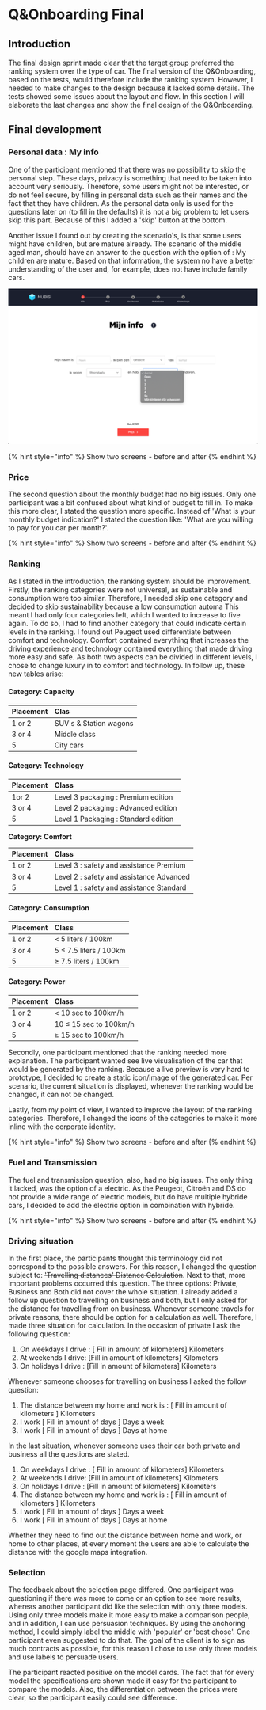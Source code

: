 # Q&Onboarding Final

## **Introduction**

The final design sprint made clear that the target group preferred the ranking system over the type of car. The final version of the Q&Onboarding, based on the tests, would therefore include the ranking system. However, I needed to make changes to the design because it lacked some details. The tests showed some issues about the layout and flow. In this section I will elaborate the last changes and show the final design of the Q&Onboarding. 

## Final development

### Personal data : My info

One of the participant mentioned that there was no possibility to skip the personal step. These days, privacy is something that need to be taken into account very seriously. Therefore, some users might not be interested, or do not feel secure, by filling in personal data such as their names and the fact that they have children. As the personal data only is used for the questions later on \(to fill in the defaults\) it is not a big problem to let users skip this part. Because of this I added a 'skip' button at the bottom.

Another issue I found out by creating the scenario's, is that some users might have children, but are mature already. The scenario of the middle aged man, should have an answer to the question with the option of : My children are mature. Based on that information, the system no have a better understanding of the user and, for example,  does not have include family cars.

![](../.gitbook/assets/image%20%2815%29.png)

{% hint style="info" %}
Show two screens - before and after
{% endhint %}

### Price

The second question about the monthly budget had no big issues. Only one participant was a bit confused about what kind of budget to fill in. To make this more clear, I stated the question more specific. Instead of 'What is your monthly budget indication?' I stated the question like: 'What are you willing to pay for you car per month?'.

{% hint style="info" %}
Show two screens - before and after
{% endhint %}

### Ranking

As I stated in the introduction, the ranking system should be improvement. Firstly, the ranking categories were not universal, as sustainable and consumption were too similar. Therefore, I needed skip one category and decided to skip sustainability because a low consumption automa This meant I had only four categories left, which I wanted to increase to five again. To do so, I had to find another category that could indicate certain levels in the ranking. I found out Peugeot used differentiate between comfort and technology. Comfort contained everything that increases the driving experience and technology contained everything that made driving more easy and safe. As both two aspects can be divided in different levels, I chose to change luxury in to comfort and technology. In follow up, these new tables arise:

#### Category: Capacity

| Placement | Clas |
| :--- | :--- |
| 1 or 2 | SUV's & Station wagons |
| 3 or 4 | Middle class  |
| 5  | City cars |

#### Category: **Technology**

| Placement | Class |
| :--- | :--- |
| 1or 2 | Level 3 packaging : Premium edition |
| 3 or 4 | Level 2 packaging : Advanced edition |
| 5  | Level 1 Packaging : Standard edition |

**Category: Comfort**

| **Placement** | Class |
| :--- | :--- |
| 1 or 2 | Level 3 : safety and assistance Premium |
| 3 or 4 | Level 2 : safety and assistance Advanced |
| 5  | Level 1 : safety and assistance  Standard |

#### **Category: Consumption**

| **Placement** | Class |
| :--- | :--- |
| 1 or 2 | &lt; 5 liters / 100km |
| 3 or 4  | 5 ≤ 7.5 liters / 100km |
| 5  | ≥ 7.5 liters / 100km |

#### Category: Power

| Placement | Class |
| :--- | :--- |
| 1 or 2 | &lt; 10 sec to 100km/h |
| 3 or 4 | 10 ≤ 15 sec to 100km/h |
| 5  | ≥ 15 sec to 100km/h |



Secondly, one participant mentioned that the ranking needed more explanation. The participant wanted see live visualisation of the car that would be generated by the ranking. Because a live preview is very hard to prototype, I decided to create a static icon/image of the generated car. Per scenario, the current situation is displayed, whenever the ranking would be changed, it can not be changed. 

Lastly, from my point of view, I wanted to improve the layout of the ranking categories. Therefore, I changed the icons of the categories to make it more inline with the corporate identity.

{% hint style="info" %}
Show two screens - before and after
{% endhint %}

### Fuel and Transmission

The fuel and transmission question, also, had no big issues. The only thing it lacked, was the option of a electric. As the Peugeot, Citroën and DS do not provide a wide range of electric models, but do have multiple hybride cars, I decided to add the electric option in combination with hybride. 

{% hint style="info" %}
Show two screens - before and after
{% endhint %}

### Driving situation

In the first place, the participants thought this terminology did not correspond to the possible answers. For this reason, I changed the question subject to: ~~'Travelling distances' Distance Calculation~~. Next to that, more important problems occurred this question. The three options: Private, Business and Both did not cover the whole situation. I already added a follow up question to travelling on business and both, but I only asked for the distance for travelling from on business. Whenever someone travels for private reasons, there should be option for a calculation as well. Therefore, I made three situation for calculation. In the occasion of private I ask the following question: 

1. On weekdays I drive : \[ Fill in amount of kilometers\] Kilometers
2. At weekends I drive: \[Fill in amount of kilometers\] Kilometers
3. On holidays I drive : \[Fill in amount of kilometers\] Kilometers

Whenever someone chooses for travelling on business I asked the follow question:

1. The distance between my home and work is : \[ Fill in amount of kilometers \] Kilometers
2. I work \[ Fill in amount of days \] Days a week
3. I work \[ Fill in amount of days \] Days at home

In the last situation, whenever someone uses their car both private and business all the questions are stated.



1. On weekdays I drive : \[ Fill in amount of kilometers\] Kilometers
2. At weekends I drive: \[Fill in amount of kilometers\] Kilometers
3. On holidays I drive : \[Fill in amount of kilometers\] Kilometers
4. The distance between my home and work is : \[ Fill in amount of kilometers \] Kilometers
5. I work \[ Fill in amount of days \] Days a week
6. I work \[ Fill in amount of days \] Days at home

Whether they need to find out the distance between home and work, or home to other places, at every moment the users are able to calculate the distance with the google maps integration. 

### Selection

The feedback about the selection page differed. One participant was questioning if there was more to come or an option to see more results, whereas another participant did like the selection with only three models. Using only three models make it more easy to make a comparison people, and in addition, I can use persuasion techniques. By using the anchoring method, I could simply label the middle with 'popular' or 'best chose'. One participant even suggested to do that. The goal of the client is to sign as much contracts as possible, for this reason I chose to use only three models and use labels to persuade users. 

The participant reacted positive on the model cards. The fact that for every model the specifications are shown made it easy for the participant to compare the models. Also, the differentiation between the prices were clear, so the participant easily could see difference.

 





